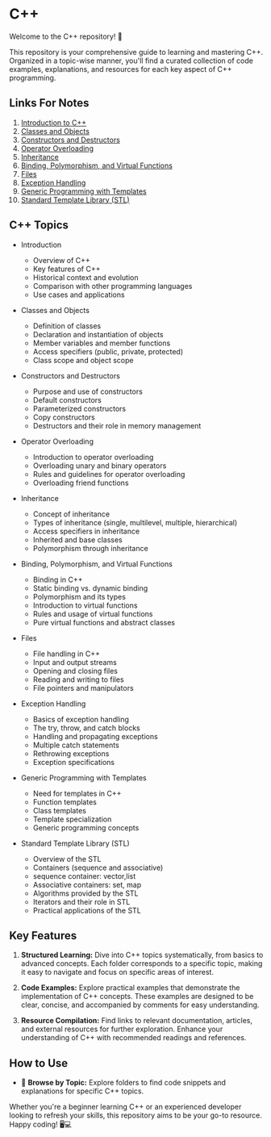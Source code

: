 # C++ 
Welcome to the C++ repository! 🚀

This repository is your comprehensive guide to learning and mastering C++. Organized in a topic-wise manner, you'll find a curated collection of code examples, explanations, and resources for each key aspect of C++ programming.
## Links For Notes

1. [Introduction to C++](https://vigneshvaranasi.github.io/CPlusPlus/Notes/Introduction%20to%20C++)
2. [Classes and Objects](https://vigneshvaranasi.github.io/CPlusPlus/Notes/Classes%20and%20Objects)
3. [Constructors and Destructors](https://vigneshvaranasi.github.io/CPlusPlus/Notes/Constructors%20and%20Destructors)
4. [Operator Overloading](https://vigneshvaranasi.github.io/CPlusPlus/Notes/Operator%20Overloading)
5. [Inheritance](#)
6. [Binding, Polymorphism, and Virtual Functions](#)
7. [Files](#)
8. [Exception Handling](#)
9. [Generic Programming with Templates](#)
10. [Standard Template Library (STL)](#)

## C++ Topics

- Introduction
    - Overview of C++
    - Key features of C++
    - Historical context and evolution
    - Comparison with other programming languages
    - Use cases and applications

- Classes and Objects
    - Definition of classes
    - Declaration and instantiation of objects
    - Member variables and member functions
    - Access specifiers (public, private, protected)
    - Class scope and object scope

- Constructors and Destructors
    - Purpose and use of constructors
    - Default constructors
    - Parameterized constructors
    - Copy constructors
    - Destructors and their role in memory management

- Operator Overloading
    - Introduction to operator overloading
    - Overloading unary and binary operators
    - Rules and guidelines for operator overloading
    - Overloading friend functions

- Inheritance
    - Concept of inheritance
    - Types of inheritance (single, multilevel, multiple, hierarchical)
    - Access specifiers in inheritance
    - Inherited and base classes
    - Polymorphism through inheritance

- Binding, Polymorphism, and Virtual Functions
    - Binding in C++
    - Static binding vs. dynamic binding
    - Polymorphism and its types
    - Introduction to virtual functions
    - Rules and usage of virtual functions
    - Pure virtual functions and abstract classes

- Files
    - File handling in C++
    - Input and output streams
    - Opening and closing files
    - Reading and writing to files
    - File pointers and manipulators

- Exception Handling
    - Basics of exception handling
    - The try, throw, and catch blocks
    - Handling and propagating exceptions
    - Multiple catch statements
    - Rethrowing exceptions
    - Exception specifications

- Generic Programming with Templates
    - Need for templates in C++
    - Function templates
    - Class templates
    - Template specialization
    - Generic programming concepts

- Standard Template Library (STL)
    - Overview of the STL
    - Containers (sequence and associative)
    - sequence container: vector,list
    - Associative containers: set, map
    - Algorithms provided by the STL
    - Iterators and their role in STL
    - Practical applications of the STL
    
    
## Key Features

1. **Structured Learning:** Dive into C++ topics systematically, from basics to advanced concepts. Each folder corresponds to a specific topic, making it easy to navigate and focus on specific areas of interest.

2. **Code Examples:** Explore practical examples that demonstrate the implementation of C++ concepts. These examples are designed to be clear, concise, and accompanied by comments for easy understanding.

3. **Resource Compilation:** Find links to relevant documentation, articles, and external resources for further exploration. Enhance your understanding of C++ with recommended readings and references.

## How to Use

- 📂 **Browse by Topic:** Explore folders to find code snippets and explanations for specific C++ topics.

Whether you're a beginner learning C++ or an experienced developer looking to refresh your skills, this repository aims to be your go-to resource. Happy coding! 🖥️💻

